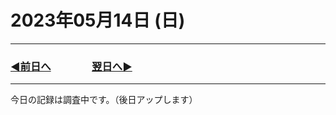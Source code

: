 # 2023年05月14日 (日)

---

### [◀️前日へ](https://github.com/yuasys/chatty-journal/blob/main/2023/05/2023-05-13.md)&emsp;&emsp;&emsp;&emsp;[翌日へ▶️](https://github.com/yuasys/chatty-journal/blob/main/2023/05/2023-05-15.md)

---

今日の記録は調査中です。（後日アップします）
